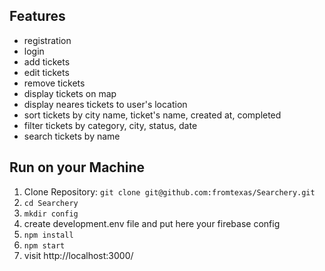 ## Features
* registration
* login 
* add tickets
* edit tickets
* remove tickets
* display tickets on map
* display neares tickets to user's location
* sort tickets by city name, ticket's name, created at, completed
* filter tickets by category, city, status, date
* search tickets by name 

## Run on your Machine
   
1. Clone Repository: `git clone git@github.com:fromtexas/Searchery.git`
2. `cd Searchery`
3. `mkdir config`
4. create development.env file and put here your firebase config
5. `npm install`
6. `npm start`
7. visit http://localhost:3000/
